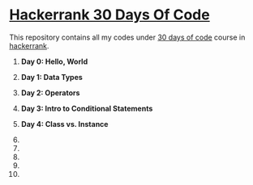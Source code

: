 # [Hackerrank 30 Days Of Code](https://www.hackerrank.com/domains/tutorials/30-days-of-code)

This repository contains all my codes under [30 days of code](https://www.hackerrank.com/domains/tutorials/30-days-of-code)  course in [hackerrank](https://hackerrank.com).

1. **Day 0: Hello, World**

2. **Day 1: Data Types**

3. **Day 2: Operators**

4. **Day 3: Intro to Conditional Statements**

5. **Day 4: Class vs. Instance**

6. 

7.

8.

9.

10.
